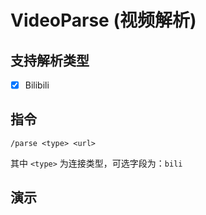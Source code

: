 # VideoParse (视频解析)

## 支持解析类型

- [x] Bilibili

## 指令

`/parse <type> <url>`

其中 `<type>` 为连接类型，可选字段为：`bili`

## 演示

